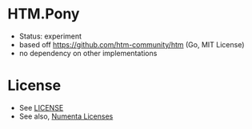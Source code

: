# HTM.Pony

- Status: experiment
- based off https://github.com/htm-community/htm (Go, MIT License)
- no dependency on other implementations

# License

- See [LICENSE](LICENSE)
- See also, [Numenta Licenses](https://numenta.org/licenses/)
